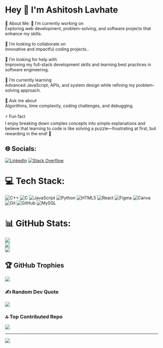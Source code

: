 # Hey 👋 I'm Ashitosh Lavhate
💫 About Me:
🔭 I’m currently working on<br>Exploring web development, problem-solving, and software projects that enhance my skills.<br><br>👯 I’m looking to collaborate on<br>Innovative and impactful coding projects..<br><br>🤝 I’m looking for help with<br>Improving my full-stack development skills and learning best practices in software engineering.<br><br>🌱 I’m currently learning<br>Advanced JavaScript, APIs, and system design while refining my problem-solving approach.<br><br>💬 Ask me about<br>Algorithms, time complexity, coding challenges, and debugging.<br><br>⚡ Fun fact<br>I enjoy breaking down complex concepts into simple explanations and believe that learning to code is like solving a puzzle—frustrating at first, but rewarding in the end! 🚀


## 🌐 Socials:
[![LinkedIn](https://img.shields.io/badge/LinkedIn-%230077B5.svg?logo=linkedin&logoColor=white)](https://linkedin.com/in/www.linkedin.com/in/ashitosh01) [![Stack Overflow](https://img.shields.io/badge/-Stackoverflow-FE7A16?logo=stack-overflow&logoColor=white)](https://stackoverflow.com/users/29443297) 

# 💻 Tech Stack:
![C++](https://img.shields.io/badge/c++-%2300599C.svg?style=for-the-badge&logo=c%2B%2B&logoColor=white) ![C](https://img.shields.io/badge/c-%2300599C.svg?style=for-the-badge&logo=c&logoColor=white) ![JavaScript](https://img.shields.io/badge/javascript-%23323330.svg?style=for-the-badge&logo=javascript&logoColor=%23F7DF1E) ![Python](https://img.shields.io/badge/python-3670A0?style=for-the-badge&logo=python&logoColor=ffdd54) ![HTML5](https://img.shields.io/badge/html5-%23E34F26.svg?style=for-the-badge&logo=html5&logoColor=white) ![React](https://img.shields.io/badge/react-%2320232a.svg?style=for-the-badge&logo=react&logoColor=%2361DAFB) ![Figma](https://img.shields.io/badge/figma-%23F24E1E.svg?style=for-the-badge&logo=figma&logoColor=white) ![Canva](https://img.shields.io/badge/Canva-%2300C4CC.svg?style=for-the-badge&logo=Canva&logoColor=white) ![Git](https://img.shields.io/badge/git-%23F05033.svg?style=for-the-badge&logo=git&logoColor=white) ![GitHub](https://img.shields.io/badge/github-%23121011.svg?style=for-the-badge&logo=github&logoColor=white) ![MySQL](https://img.shields.io/badge/mysql-4479A1.svg?style=for-the-badge&logo=mysql&logoColor=white)
# 📊 GitHub Stats:
![](https://github-readme-stats.vercel.app/api?username=ashitoshh01&theme=dark&hide_border=false&include_all_commits=false&count_private=false)<br/>
![](https://github-readme-streak-stats.herokuapp.com/?user=ashitoshh01&theme=dark&hide_border=false)<br/>
![](https://github-readme-stats.vercel.app/api/top-langs/?username=ashitoshh01&theme=dark&hide_border=false&include_all_commits=false&count_private=false&layout=compact)

## 🏆 GitHub Trophies
![](https://github-profile-trophy.vercel.app/?username=ashitoshh01&theme=radical&no-frame=false&no-bg=false&margin-w=4)

### ✍️ Random Dev Quote
![](https://quotes-github-readme.vercel.app/api?type=horizontal&theme=radical)

### 🔝 Top Contributed Repo
![](https://github-contributor-stats.vercel.app/api?username=ashitoshh01&limit=5&theme=dark&combine_all_yearly_contributions=true)

---
[![](https://visitcount.itsvg.in/api?id=ashitoshh01&icon=1&color=1)](https://visitcount.itsvg.in)

<!-- Proudly created with GPRM ( https://gprm.itsvg.in ) -->

